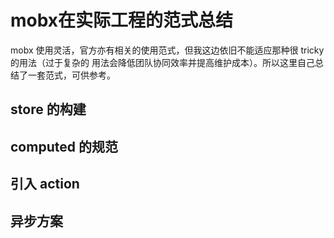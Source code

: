 # mobx在实际工程的范式总结
mobx 使用灵活，官方亦有相关的使用范式，但我这边依旧不能适应那种很 tricky 的用法（过于复杂的
用法会降低团队协同效率并提高维护成本）。所以这里自己总结了一套范式，可供参考。

## store 的构建

## computed 的规范

## 引入 action

## 异步方案